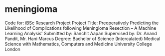 # meningioma
Code for: iBSc Research Project
Project Title: Preoperatively Predicting the Likelihood of Complications following Meningioma Resection – A Machine Learning Analysis'
Submitted by: Sanchit Aapan
Supervised by: Dr. Anand Pandit, Mr. Hani Marcus
Degree: 
Bachelor of Science (Intercalated)
Medical Science with Mathematics, Computers and Medicine
University College London
